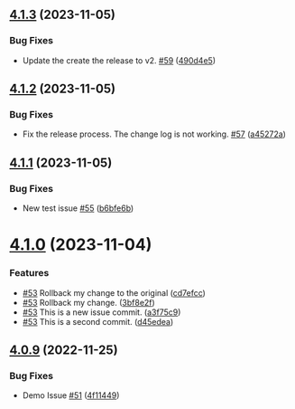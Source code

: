 ## [4.1.3](https://github.com/polinchw/hello-github-webhook/compare/v4.1.2...v4.1.3) (2023-11-05)


### Bug Fixes

* Update the create the release to v2. [#59](https://github.com/polinchw/hello-github-webhook/issues/59) ([490d4e5](https://github.com/polinchw/hello-github-webhook/commit/490d4e54ce57e8f4c3006607ab2440ad7d6bb480))



## [4.1.2](https://github.com/polinchw/hello-github-webhook/compare/v4.1.1...v4.1.2) (2023-11-05)


### Bug Fixes

* Fix the release process.  The change log is not working. [#57](https://github.com/polinchw/hello-github-webhook/issues/57) ([a45272a](https://github.com/polinchw/hello-github-webhook/commit/a45272af7b05fbccbc2521b782f47ec9704b7d7b))



## [4.1.1](https://github.com/polinchw/hello-github-webhook/compare/v4.1.0...v4.1.1) (2023-11-05)


### Bug Fixes

* New test issue [#55](https://github.com/polinchw/hello-github-webhook/issues/55) ([b6bfe6b](https://github.com/polinchw/hello-github-webhook/commit/b6bfe6b62f7e6d96a4ca0d513d91388d6c709717))



# [4.1.0](https://github.com/polinchw/hello-github-webhook/compare/v4.0.9...v4.1.0) (2023-11-04)


### Features

* [#53](https://github.com/polinchw/hello-github-webhook/issues/53) Rollback my change to the original ([cd7efcc](https://github.com/polinchw/hello-github-webhook/commit/cd7efcc6b81d669a2bce8867bed5b4e1cabbeb7d))
* [#53](https://github.com/polinchw/hello-github-webhook/issues/53) Rollback my change. ([3bf8e2f](https://github.com/polinchw/hello-github-webhook/commit/3bf8e2f230ff877fa4ded331bb0f0eeda84e9be6))
* [#53](https://github.com/polinchw/hello-github-webhook/issues/53) This is a new issue commit. ([a3f75c9](https://github.com/polinchw/hello-github-webhook/commit/a3f75c9db3c8013841610d73e47fe60730d2e30b))
* [#53](https://github.com/polinchw/hello-github-webhook/issues/53) This is a second commit. ([d45edea](https://github.com/polinchw/hello-github-webhook/commit/d45edea3dd732d94419a9b7c9ac97c97c696ef02))



## [4.0.9](https://github.com/polinchw/hello-github-webhook/compare/v4.0.8...v4.0.9) (2022-11-25)


### Bug Fixes

* Demo Issue [#51](https://github.com/polinchw/hello-github-webhook/issues/51) ([4f11449](https://github.com/polinchw/hello-github-webhook/commit/4f1144977e1734c29b6999334aee54f33e174aff))



